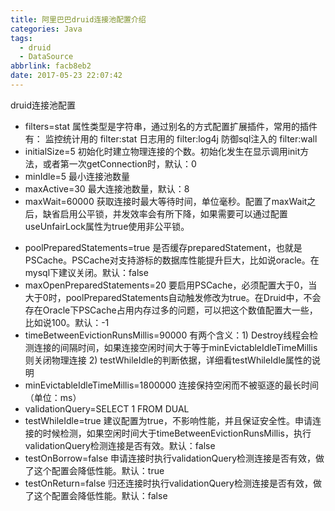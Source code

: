 ```yaml
---
title: 阿里巴巴druid连接池配置介绍
categories: Java
tags:
  - druid
  - DataSource
abbrlink: facb8eb2
date: 2017-05-23 22:07:42
---
```

druid连接池配置

- filters=stat
属性类型是字符串，通过别名的方式配置扩展插件，常用的插件有：
监控统计用的 filter:stat
日志用的 filter:log4j
防御sql注入的 filter:wall
- initialSize=5
初始化时建立物理连接的个数。初始化发生在显示调用init方法，或者第一次getConnection时，默认：0
- minIdle=5
最小连接池数量
- maxActive=30
最大连接池数量，默认：8
- maxWait=60000
获取连接时最大等待时间，单位毫秒。配置了maxWait之后，缺省启用公平锁，并发效率会有所下降，如果需要可以通过配置useUnfairLock属性为true使用非公平锁。
<!-- more -->
- poolPreparedStatements=true
是否缓存preparedStatement，也就是PSCache。PSCache对支持游标的数据库性能提升巨大，比如说oracle。在mysql下建议关闭。默认：false
- maxOpenPreparedStatements=20
要启用PSCache，必须配置大于0，当大于0时，poolPreparedStatements自动触发修改为true。在Druid中，不会存在Oracle下PSCache占用内存过多的问题，可以把这个数值配置大一些，比如说100。默认：-1
- timeBetweenEvictionRunsMillis=90000
有两个含义：1) Destroy线程会检测连接的间隔时间，如果连接空闲时间大于等于minEvictableIdleTimeMillis则关闭物理连接 2) testWhileIdle的判断依据，详细看testWhileIdle属性的说明
- minEvictableIdleTimeMillis=1800000
连接保持空闲而不被驱逐的最长时间（单位：ms）
- validationQuery=SELECT 1 FROM DUAL
- testWhileIdle=true
建议配置为true，不影响性能，并且保证安全性。申请连接的时候检测，如果空闲时间大于timeBetweenEvictionRunsMillis，执行validationQuery检测连接是否有效。默认：false
- testOnBorrow=false
申请连接时执行validationQuery检测连接是否有效，做了这个配置会降低性能。默认：true
- testOnReturn=false
归还连接时执行validationQuery检测连接是否有效，做了这个配置会降低性能。默认：false
